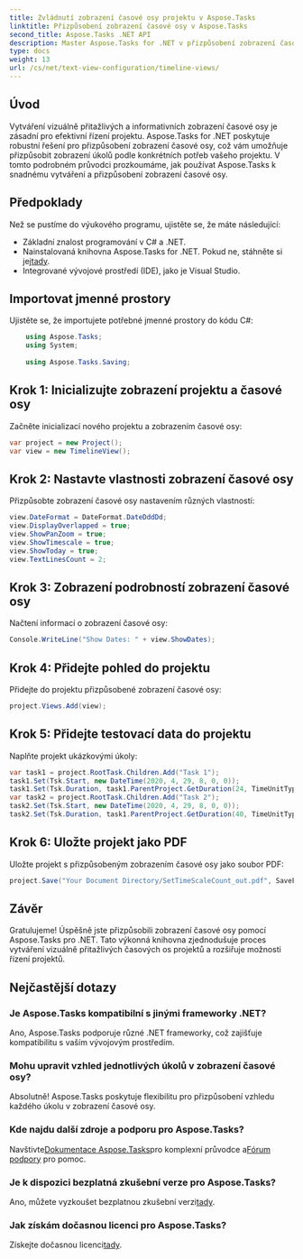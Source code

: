 ```yaml
---
title: Zvládnutí zobrazení časové osy projektu v Aspose.Tasks
linktitle: Přizpůsobení zobrazení časové osy v Aspose.Tasks
second_title: Aspose.Tasks .NET API
description: Master Aspose.Tasks for .NET v přizpůsobení zobrazení časové osy. Vylepšete své projektové řízení pomocí vizuálně přitažlivých časových plánů přizpůsobených potřebám vašeho projektu.
type: docs
weight: 13
url: /cs/net/text-view-configuration/timeline-views/
---
```

## Úvod
Vytváření vizuálně přitažlivých a informativních zobrazení časové osy je zásadní pro efektivní řízení projektu. Aspose.Tasks for .NET poskytuje robustní řešení pro přizpůsobení zobrazení časové osy, což vám umožňuje přizpůsobit zobrazení úkolů podle konkrétních potřeb vašeho projektu. V tomto podrobném průvodci prozkoumáme, jak používat Aspose.Tasks k snadnému vytváření a přizpůsobení zobrazení časové osy.
## Předpoklady
Než se pustíme do výukového programu, ujistěte se, že máte následující:
- Základní znalost programování v C# a .NET.
-  Nainstalovaná knihovna Aspose.Tasks for .NET. Pokud ne, stáhněte si jej[tady](https://releases.aspose.com/tasks/net/).
- Integrované vývojové prostředí (IDE), jako je Visual Studio.
## Importovat jmenné prostory
Ujistěte se, že importujete potřebné jmenné prostory do kódu C#:
```csharp
    using Aspose.Tasks;
    using System;
    
    using Aspose.Tasks.Saving;
```
## Krok 1: Inicializujte zobrazení projektu a časové osy
Začněte inicializací nového projektu a zobrazením časové osy:
```csharp
var project = new Project();
var view = new TimelineView();
```
## Krok 2: Nastavte vlastnosti zobrazení časové osy
Přizpůsobte zobrazení časové osy nastavením různých vlastností:
```csharp
view.DateFormat = DateFormat.DateDddDd;
view.DisplayOverlapped = true;
view.ShowPanZoom = true;
view.ShowTimescale = true;
view.ShowToday = true;
view.TextLinesCount = 2;
```
## Krok 3: Zobrazení podrobností zobrazení časové osy
Načtení informací o zobrazení časové osy:
```csharp
Console.WriteLine("Show Dates: " + view.ShowDates);
```
## Krok 4: Přidejte pohled do projektu
Přidejte do projektu přizpůsobené zobrazení časové osy:
```csharp
project.Views.Add(view);
```
## Krok 5: Přidejte testovací data do projektu
Naplňte projekt ukázkovými úkoly:
```csharp
var task1 = project.RootTask.Children.Add("Task 1");
task1.Set(Tsk.Start, new DateTime(2020, 4, 29, 8, 0, 0));
task1.Set(Tsk.Duration, task1.ParentProject.GetDuration(24, TimeUnitType.Hour));
var task2 = project.RootTask.Children.Add("Task 2");
task2.Set(Tsk.Start, new DateTime(2020, 4, 29, 8, 0, 0));
task2.Set(Tsk.Duration, task1.ParentProject.GetDuration(40, TimeUnitType.Hour));
```
## Krok 6: Uložte projekt jako PDF
Uložte projekt s přizpůsobeným zobrazením časové osy jako soubor PDF:
```csharp
project.Save("Your Document Directory/SetTimeScaleCount_out.pdf", SaveFileFormat.Pdf);
```
## Závěr
Gratulujeme! Úspěšně jste přizpůsobili zobrazení časové osy pomocí Aspose.Tasks pro .NET. Tato výkonná knihovna zjednodušuje proces vytváření vizuálně přitažlivých časových os projektů a rozšiřuje možnosti řízení projektů.
## Nejčastější dotazy
### Je Aspose.Tasks kompatibilní s jinými frameworky .NET?
Ano, Aspose.Tasks podporuje různé .NET frameworky, což zajišťuje kompatibilitu s vaším vývojovým prostředím.
### Mohu upravit vzhled jednotlivých úkolů v zobrazení časové osy?
Absolutně! Aspose.Tasks poskytuje flexibilitu pro přizpůsobení vzhledu každého úkolu v zobrazení časové osy.
### Kde najdu další zdroje a podporu pro Aspose.Tasks?
 Navštivte[Dokumentace Aspose.Tasks](https://reference.aspose.com/tasks/net/)pro komplexní průvodce a[Fórum podpory](https://forum.aspose.com/c/tasks/15) pro pomoc.
### Je k dispozici bezplatná zkušební verze pro Aspose.Tasks?
 Ano, můžete vyzkoušet bezplatnou zkušební verzi[tady](https://releases.aspose.com/).
### Jak získám dočasnou licenci pro Aspose.Tasks?
 Získejte dočasnou licenci[tady](https://purchase.aspose.com/temporary-license/).